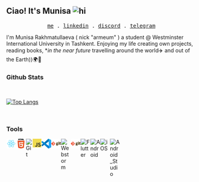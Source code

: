 ## Ciao! It's Munisa  <img src="https://user-images.githubusercontent.com/1303154/88677602-1635ba80-d120-11ea-84d8-d263ba5fc3c0.gif" width="28px" alt="hi"> <br>

<p align="center">
  <samp>
    <a href="https://github.com/MunisaR">me</a> .
    <a href="https://linkedin.com/in/armeum/">linkedin</a> .
    <a href="https://discordapp.com/users/Armeum#2466">discord</a> .
    <a href="https://t.me/armeum">telegram</a>
  </samp>
</p>

I'm Munisa Rakhmatullaeva ( nick "armeum" ) a student @ Westminster International University in Tashkent. Enjoying my life creating own projects, reading books, **in the near future* travelling around the world✈️ and out of the Earth))🌍🌌

### Github Stats

<br>

[![Top Langs](https://github-readme-stats.vercel.app/api/top-langs/?username=armeum&langs_count=8&layout=compact&theme=tokyonight)](https://github.com/anuraghazra/github-readme-stats)

<br>

### Tools

<a href="https://react.dev/" target="_blank"><img align="left" alt="React" width="26px" src="https://raw.githubusercontent.com/github/explore/80688e429a7d4ef2fca1e82350fe8e3517d3494d/topics/react/react.png" />
</a>


<a href="https://www.w3schools.com/html/" target="_blank"><img align="left" alt="HTML5" width="26px" src="https://raw.githubusercontent.com/github/explore/80688e429a7d4ef2fca1e82350fe8e3517d3494d/topics/html/html.png" />
</a>


<a href="https://www.w3schools.com/css/" target="_blank"><img align="left" alt="Git" width="18px" src="https://upload.wikimedia.org/wikipedia/commons/thumb/d/d5/CSS3_logo_and_wordmark.svg/1200px-CSS3_logo_and_wordmark.svg.png" />
</a>


<a href="https://www.javascript.com/" target="_blank"><img align="left" alt="JavaScript" width="23px" src="https://raw.githubusercontent.com/github/explore/80688e429a7d4ef2fca1e82350fe8e3517d3494d/topics/javascript/javascript.png" />

</a>


<a href="https://code.visualstudio.com/" target="_blank">
<img align="left" alt="Visual Studio Code" width="26px" src="https://raw.githubusercontent.com/github/explore/80688e429a7d4ef2fca1e82350fe8e3517d3494d/topics/visual-studio-code/visual-studio-code.png" />
</a>


<a href="https://git-scm.com/" target="_blank"><img align="left" alt="Git" width="26px" src="https://raw.githubusercontent.com/github/explore/80688e429a7d4ef2fca1e82350fe8e3517d3494d/topics/git/git.png" />
</a>

<a href="https://www.jetbrains.com/webstorm/promo/?source=google&medium=cpc&campaign=CIS_en_CIS_WebStorm_Branded&term=webstorm&content=523833970772&gclid=CjwKCAiAqY6tBhAtEiwAHeRopYm3n2BSi1VvPdUzX42QUYxXafRWuNirs6x_Hv0dzfeJKaZsVtrDvhoCC_oQAvD_BwE" target="_blank"><img align="left" alt="Webstorm" width="26px" src="https://upload.wikimedia.org/wikipedia/commons/thumb/c/c0/WebStorm_Icon.svg/1200px-WebStorm_Icon.svg.png" />
</a>

<a href="https://git-scm.com/" target="_blank"><img align="left" alt="Git" width="26px" src="https://raw.githubusercontent.com/github/explore/80688e429a7d4ef2fca1e82350fe8e3517d3494d/topics/git/git.png" />
</a>


<a href="https://flutter.dev/" target="_blank"><img align="left" alt="Flutter" width="26px" src="https://cdn-images-1.medium.com/v2/resize:fit:1200/1*5-aoK8IBmXve5whBQM90GA.png" />
</a>


<a href="https://www.android.com/" target="_blank"><img align="left" alt="Android" width="26px" src="https://upload.wikimedia.org/wikipedia/commons/thumb/d/d7/Android_robot.svg/1745px-Android_robot.svg.png" />
</a>


<a href="https://developer.apple.com/ios/" target="_blank"><img align="left" alt="iOS" width="26px" src="https://w7.pngwing.com/pngs/269/262/png-transparent-computer-icons-iphone-ios-9-apple-logo-text-rectangle-logo.png" />
</a>


<a href="https://developer.android.com/" target="_blank"><img align="left" alt="Android_Studio" width="26px" src="https://upload.wikimedia.org/wikipedia/commons/thumb/c/c1/Android_Studio_icon_%282023%29.svg/2048px-Android_Studio_icon_%282023%29.svg.png" />
</a>

<!--#### Github Stats
![armeum's github stats](https://github-readme-stats.vercel.app/api?username=armeum&count_private=true&theme=tokyonight&hide=contribs,prs)-->

<!--START_SECTION:waka-->
<!--END_SECTION:waka-->
